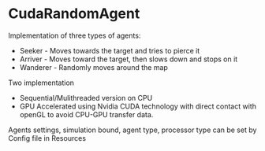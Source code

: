 # CudaRandomAgent

Implementation of three types of agents:

- Seeker - Moves towards the target and tries to pierce it   
- Arriver - Moves toward the target, then slows down and stops on it    
- Wanderer - Randomly moves around the map 

Two implementation
- Sequential/Mulithreaded version on CPU      
- GPU Accelerated using Nvidia CUDA technology with direct contact with openGL to avoid CPU-GPU transfer data.   

Agents settings, simulation bound, agent type, processor type can be set by Config file in Resources   
